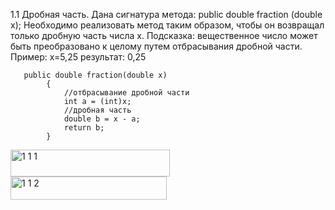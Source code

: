 1.1
Дробная часть. 
Дана сигнатура метода: public double fraction (double x); 
Необходимо реализовать метод таким образом, чтобы он возвращал только 
дробную часть числа х. Подсказка: вещественное число может быть 
преобразовано к целому путем отбрасывания дробной части. 
Пример: 
x=5,25 
результат: 0,25

```
   public double fraction(double x)
        {
            //отбрасывание дробной части
            int a = (int)x;
            //дробная часть
            double b = x - a;
            return b;
        }
```

<img width="255" height="43" alt="1 1 1" src="https://github.com/user-attachments/assets/826e3f90-a9dd-4b21-8b65-541357da9e2b" />
<img width="250" height="37" alt="1 1 2" src="https://github.com/user-attachments/assets/9c06a87b-007d-49b1-a5f8-f4f9034a716f" />
